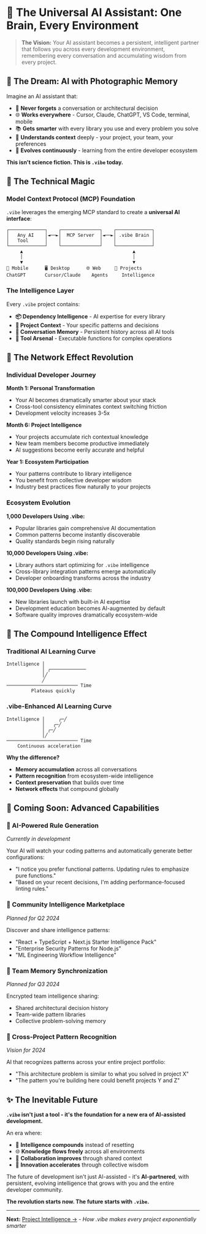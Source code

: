 # 🌟 The Universal AI Assistant: One Brain, Every Environment

> **The Vision:** Your AI assistant becomes a persistent, intelligent partner that follows you across every development environment, remembering every conversation and accumulating wisdom from every project.

## 🧠 The Dream: AI with Photographic Memory

Imagine an AI assistant that:

- 🎯 **Never forgets** a conversation or architectural decision
- 🌐 **Works everywhere** - Cursor, Claude, ChatGPT, VS Code, terminal, mobile
- 📚 **Gets smarter** with every library you use and every problem you solve
- 🤝 **Understands context** deeply - your project, your team, your preferences
- 🚀 **Evolves continuously** - learning from the entire developer ecosystem

**This isn't science fiction. This is `.vibe` today.**

## 🔮 The Technical Magic

### Model Context Protocol (MCP) Foundation
`.vibe` leverages the emerging MCP standard to create a **universal AI interface**:

```
┌─────────────┐    ┌──────────────┐    ┌─────────────┐
│   Any AI    │◄──►│  MCP Server  │◄──►│ .vibe Brain │
│   Tool      │    │              │    │             │
└─────────────┘    └──────────────┘    └─────────────┘
     ▲                                        ▲
     │                                        │
     ▼                                        ▼
📱 Mobile      🖥️ Desktop      🌐 Web     📁 Projects
ChatGPT       Cursor/Claude    Agents     Intelligence
```

### The Intelligence Layer
Every `.vibe` project contains:
- **📦 Dependency Intelligence** - AI expertise for every library
- **🎯 Project Context** - Your specific patterns and decisions  
- **🧠 Conversation Memory** - Persistent history across all AI tools
- **🔧 Tool Arsenal** - Executable functions for complex operations

## 🌊 The Network Effect Revolution

### Individual Developer Journey

**Month 1: Personal Transformation**
- Your AI becomes dramatically smarter about your stack
- Cross-tool consistency eliminates context switching friction
- Development velocity increases 3-5x

**Month 6: Project Intelligence**
- Your projects accumulate rich contextual knowledge
- New team members become productive immediately
- AI suggestions become eerily accurate and helpful

**Year 1: Ecosystem Participation**
- Your patterns contribute to library intelligence
- You benefit from collective developer wisdom
- Industry best practices flow naturally to your projects

### Ecosystem Evolution

**1,000 Developers Using .vibe:**
- Popular libraries gain comprehensive AI documentation
- Common patterns become instantly discoverable
- Quality standards begin rising naturally

**10,000 Developers Using .vibe:**
- Library authors start optimizing for `.vibe` intelligence
- Cross-library integration patterns emerge automatically
- Developer onboarding transforms across the industry

**100,000 Developers Using .vibe:**
- New libraries launch with built-in AI expertise
- Development education becomes AI-augmented by default
- Software quality improves dramatically ecosystem-wide

## 🎯 The Compound Intelligence Effect

### Traditional AI Learning Curve
```
Intelligence │ 
             │ ╭─────────────
             │╱
             ╱
────────────────────────── Time
         Plateaus quickly
```

### .vibe-Enhanced AI Learning Curve  
```
Intelligence │     ╭─╱
             │   ╭─╱
             │ ╭─╱
             │╱
────────────────────────── Time
    Continuous acceleration
```

**Why the difference?**
- **Memory accumulation** across all conversations
- **Pattern recognition** from ecosystem-wide intelligence
- **Context preservation** that builds over time
- **Network effects** that compound globally

## 🚀 Coming Soon: Advanced Capabilities

### 🤖 AI-Powered Rule Generation
*Currently in development*

Your AI will watch your coding patterns and automatically generate better configurations:
- "I notice you prefer functional patterns. Updating rules to emphasize pure functions."
- "Based on your recent decisions, I'm adding performance-focused linting rules."

### 🌟 Community Intelligence Marketplace  
*Planned for Q2 2024*

Discover and share intelligence patterns:
- "React + TypeScript + Next.js Starter Intelligence Pack"
- "Enterprise Security Patterns for Node.js"
- "ML Engineering Workflow Intelligence"

### 🔗 Team Memory Synchronization
*Planned for Q3 2024*

Encrypted team intelligence sharing:
- Shared architectural decision history
- Team-wide pattern libraries
- Collective problem-solving memory

### 🧠 Cross-Project Pattern Recognition
*Vision for 2024*

AI that recognizes patterns across your entire project portfolio:
- "This architecture problem is similar to what you solved in project X"
- "The pattern you're building here could benefit projects Y and Z"

## ✨ The Inevitable Future

**`.vibe` isn't just a tool - it's the foundation for a new era of AI-assisted development.**

An era where:
- 🧠 **Intelligence compounds** instead of resetting
- 🌐 **Knowledge flows freely** across all environments  
- 🤝 **Collaboration improves** through shared context
- 🚀 **Innovation accelerates** through collective wisdom

The future of development isn't just AI-assisted - it's **AI-partnered**, with persistent, evolving intelligence that grows with you and the entire developer community.

**The revolution starts now. The future starts with `.vibe`.**

---

**Next:** [Project Intelligence →](02-project-intelligence.md) - *How .vibe makes every project exponentially smarter*